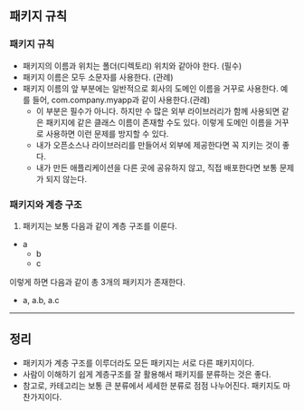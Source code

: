 
## 패키지 규칙

### 패키지 규칙
- 패키지의 이름과 위치는 폴더(디렉토리) 위치와 같아야 한다. (필수)
- 패키지 이름은 모두 소문자를 사용한다. (관례)
- 패키지 이름의 앞 부분에는 일반적으로 회사의 도메인 이름을 거꾸로 사용한다. 예를 들어, com.company.myapp과 같이 사용한다.(관례)
  - 이 부분은 필수가 아니다. 하지만 수 많은 외부 라이브러리가 함께 사용되면 같은 패키지에 같은 클래스 이름이 존재할 수도 있다. 이렇게 도메인 이름을 거꾸로 사용하면 이런 문제를 방지할 수 있다.
  - 내가 오픈소스나 라이브러리를 만들어서 외부에 제공한다면 꼭 지키는 것이 좋다.
  - 내가 만든 애플리케이션을 다른 곳에 공유하지 않고, 직접 배포한다면 보통 문제가 되지 않는다. 


### 패키지와 계층 구조
1. 패키지는 보통 다음과 같이 계층 구조를 이룬다.
- a
  - b
  - c 

이렇게 하면 다음과 같이 총 3개의 패키지가 존재한다.
- a, a.b, a.c

---

## 정리
- 패키지가 계층 구조를 이루더라도 모든 패키지는 서로 다른 패키지이다.
- 사람이 이해하기 쉽게 계층구조를 잘 활용해서 패키지를 분류하는 것은 좋다. 
- 참고로, 카테고리는 보통 큰 분류에서 세세한 분류로 점점 나누어진다. 패키지도 마찬가지이다.  


